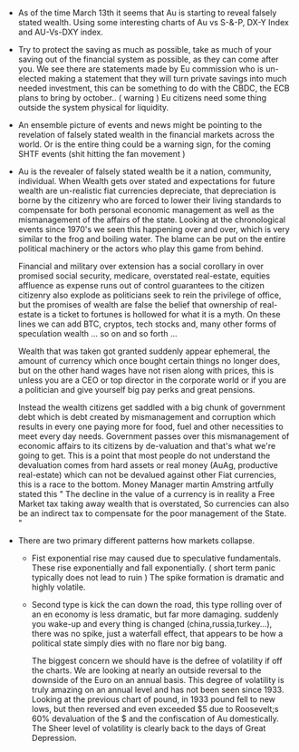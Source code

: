 # 

- As of the time March 13th it seems that Au is starting to reveal falsely stated wealth.
  Using some interesting charts of Au vs S-&-P, DX-Y Index and AU-Vs-DXY index.

- Try to protect the saving as much as possible, take as much of your saving out of the financial system as
  possible, as they can come after you. We see there are statements made by Eu commission who is
  un-elected making a statement that they will turn private savings into much needed investment, this can
  be something to do with the CBDC, the ECB plans to bring by october.. ( warning ) Eu citizens need some
  thing outside the system physical for liquidity.

- An ensemble picture of events and news might be pointing to the revelation of falsely stated wealth in the
  financial markets across the world. Or is the entire thing could be a warning sign, for the coming SHTF events (shit
  hitting the fan movement )

- Au is the revealer of falsely stated wealth be it a nation, community, individual. When Wealth gets over
  stated and expectations for future wealth are un-realistic fiat currencies depreciate, that depreciation
  is borne by the citizenry who are forced to lower their living standards to compensate for both personal
  economic management as well as the mismanagement of the affairs of the state. Looking at the
  chronological events since 1970's we  seen this happening over and over, which is very similar to the
  frog and boiling water. 
  The blame can be put on the entire political machinery or the actors who play this game from behind. 

  Financial and military over extension has a social corollary in over promised social security, medicare,
  overstated real-estate, equities affluence as expense runs out of control guarantees to the citizen
  citizenry also explode as politicians seek to rein the privilege of office, but the promises of wealth
  are false the belief that ownership of real-estate is a ticket to fortunes is hollowed for what it is a
  myth.  On these lines we can add BTC, cryptos, tech stocks and, many other forms of speculation wealth
  ... so on and so forth ... 

  Wealth that was taken got granted suddenly appear ephemeral, the amount of currency which once bought
  certain things no longer  does, but on the other hand wages have not risen along with prices, 
  this is unless you are a CEO  or top director in the corporate world or if you are a politician and give 
  yourself big pay perks and great pensions. 

  Instead the wealth citizens get saddled with a big chunk of government debt which is debt
  created by mismanagement and corruption which results in every one paying more for food, fuel and other
  necessities to meet every day needs. Government passes over this mismanagement of economic affairs to
  its citizens by de-valuation and that's what we're going to get. This is a point that most people do not
  understand the devaluation comes from hard assets or real money (AuAg, productive real-estate) which can
  not be devalued against other Fiat currencies, this is a race to the bottom. Money Manager martin
  Amstring artfully stated this " The decline in the value of a currency is in reality a Free Market tax
  taking away wealth that is overstated, So currencies can also be an indirect tax to compensate for the
  poor management of the State. "


- There are two primary different patterns how markets collapse.
    - Fist exponential rise may caused due to speculative fundamentals. These rise exponentially and
      fall exponentially. ( short term panic typically does not lead to ruin ) The spike formation is
      dramatic and highly volatile. 
    - Second type is kick the can down the road, this type rolling over of an en economy is less
      dramatic, but far more damaging. suddenly you wake-up and every thing is changed
      (china,russia,turkey...), there was no spike, just a waterfall effect, that appears to be how a
      political state simply dies with no flare nor big bang. 

      The biggest concern we should have is the defree of volatility if off the charts. We are looking
      at nearly an outside reversal to the downside of the Euro on an annual basis. This degree of
      volatility is truly amazing on an annual level and has not been seen since 1933. Looking at the
      previous chart of pound, in 1933 pound fell to new lows, but then reversed and even exceeded $5
      due to Roosevelt;s 60% devaluation of the $ and the confiscation of Au domestically. The Sheer
      level of volatility is clearly back to the days of Great Depression. 



